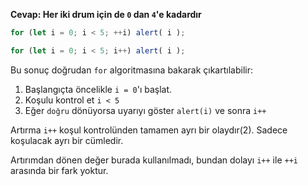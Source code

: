 **Cevap: Her iki drum için de `0` dan `4`'e kadardır**

```js run
for (let i = 0; i < 5; ++i) alert( i );

for (let i = 0; i < 5; i++) alert( i );
```

Bu sonuç doğrudan `for` algoritmasına bakarak çıkartılabilir:

1. Başlangıçta öncelikle `i = 0`'ı başlat.
2. Koşulu kontrol et `i < 5`
3. Eğer `doğru` dönüyorsa uyarıyı göster `alert(i)` ve sonra `i++`

Artırma `i++` koşul kontrolünden tamamen ayrı bir olaydır(2). Sadece koşulacak ayrı bir cümledir.

Artırımdan dönen değer burada kullanılmadı, bundan dolayı `i++` ile `++i` arasında bir fark yoktur.